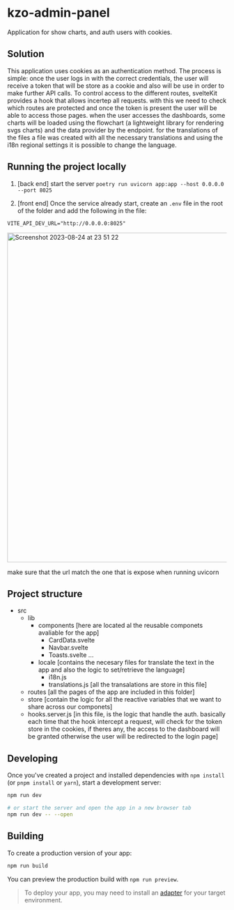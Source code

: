 # kzo-admin-panel

Application for show charts, and auth users with cookies.

## Solution

This application uses cookies as an authentication method. The process is simple: once the user logs in with the correct credentials, the user will receive a token that will be store as a cookie and also will be use in order to make further API calls. To control access to the different routes, svelteKit provides a hook that allows incertep all requests. with this we need to check which routes are protected and once the token is present the user will be able to access those pages. when the user accesses the dashboards, some charts will be loaded using the flowchart (a lightweight library for rendering svgs charts) and the data provider by the endpoint. for the translations of the files a file was created with all the necessary translations and using the i18n regional settings it is possible to change the language.

## Running the project locally

1.  [back end] start the server `poetry run uvicorn app:app --host 0.0.0.0 --port 8025`

2.  [front end] Once the service already start, create an `.env` file in the root of the folder and add the following in the file:

`VITE_API_DEV_URL="http://0.0.0.0:8025"`

<img width="757" alt="Screenshot 2023-08-24 at 23 51 22" src="https://github.com/b-laztornex/kzo-admin-panel/assets/50735049/cb8512fe-bfbd-40bc-94e8-d3d401c7fe7d">

make sure that the url match the one that is expose when running uvicorn

## Project structure

- src
  - lib
    - components
      [here are located al the reusable componets avaliable for the app]
      - CardData.svelte
      - Navbar.svelte
      - Toasts.svelte
        ...
    - locale
      [contains the necesary files for translate the text in the app and also the logic to set/retrieve the language]
      - i18n.js
      - translations.js
        [all the transalations are store in this file]
  - routes
    [all the pages of the app are included in this folder]
  - store
    [contain the logic for all the reactive variables that we want to share across our componets]
  - hooks.server.js
    [in this file, is the logic that handle the auth. basically each time that the hook intercept a request, will check for the token store in the cookies, if theres any, the access to the dashboard will be granted otherwise the user will be redirected to the login page]

## Developing

Once you've created a project and installed dependencies with `npm install` (or `pnpm install` or `yarn`), start a development server:

```bash
npm run dev

# or start the server and open the app in a new browser tab
npm run dev -- --open
```

## Building

To create a production version of your app:

```bash
npm run build
```

You can preview the production build with `npm run preview`.

> To deploy your app, you may need to install an [adapter](https://kit.svelte.dev/docs/adapters) for your target environment.
